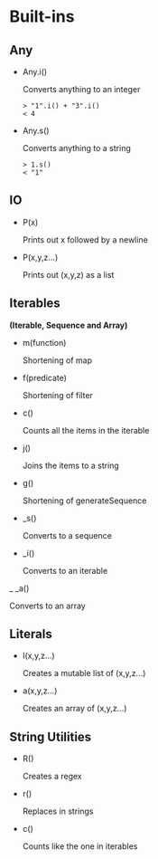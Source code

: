 # Built-ins

## Any

- Any.i()

  Converts anything to an integer
  
      > "1".i() + "3".i()
      < 4
    
- Any.s()

  Converts anything to a string
  
      > 1.s()
      < "1"
  
## IO

- P(x)

  Prints out x followed by a newline
  
- P(x,y,z...)
  
  Prints out (x,y,z) as a list
  
## Iterables 
**(Iterable, Sequence and Array)**

- m(function)

  Shortening of map
  
- f(predicate) 

  Shortening of filter
  
- c()

  Counts all the items in the iterable

- j()

  Joins the items to a string
  
- g()

  Shortening of generateSequence
  
- _s()

  Converts to a sequence
  
- _i()

  Converts to an iterable
  
_ _a()

  Converts to an array
  
## Literals

- l(x,y,z...)

  Creates a mutable list of (x,y,z...)

- a(x,y,z...)

  Creates an array of (x,y,z...)
  
## String Utilities

- R()

  Creates a regex
  
- r()

  Replaces in strings
  
- c()

  Counts like the one in iterables